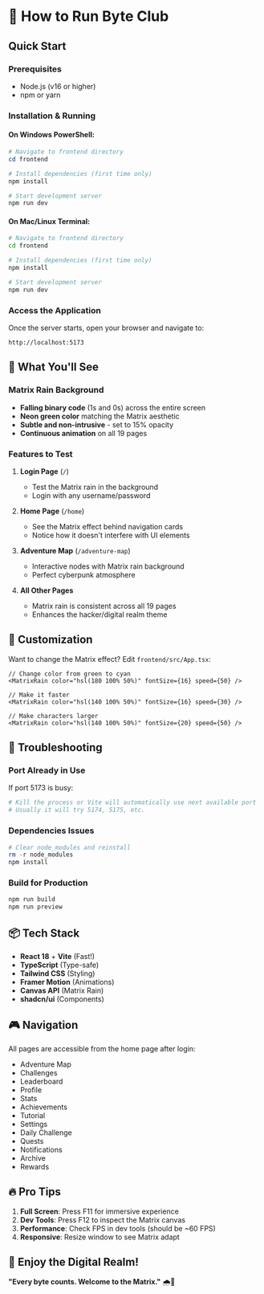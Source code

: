 # 🚀 How to Run Byte Club

## Quick Start

### Prerequisites
- Node.js (v16 or higher)
- npm or yarn

### Installation & Running

#### On Windows PowerShell:
```powershell
# Navigate to frontend directory
cd frontend

# Install dependencies (first time only)
npm install

# Start development server
npm run dev
```

#### On Mac/Linux Terminal:
```bash
# Navigate to frontend directory
cd frontend

# Install dependencies (first time only)
npm install

# Start development server
npm run dev
```

### Access the Application
Once the server starts, open your browser and navigate to:
```
http://localhost:5173
```

## 🎯 What You'll See

### Matrix Rain Background
- **Falling binary code** (1s and 0s) across the entire screen
- **Neon green color** matching the Matrix aesthetic
- **Subtle and non-intrusive** - set to 15% opacity
- **Continuous animation** on all 19 pages

### Features to Test

1. **Login Page** (`/`)
   - Test the Matrix rain in the background
   - Login with any username/password

2. **Home Page** (`/home`)
   - See the Matrix effect behind navigation cards
   - Notice how it doesn't interfere with UI elements

3. **Adventure Map** (`/adventure-map`)
   - Interactive nodes with Matrix rain background
   - Perfect cyberpunk atmosphere

4. **All Other Pages**
   - Matrix rain is consistent across all 19 pages
   - Enhances the hacker/digital realm theme

## 🎨 Customization

Want to change the Matrix effect? Edit `frontend/src/App.tsx`:

```tsx
// Change color from green to cyan
<MatrixRain color="hsl(180 100% 50%)" fontSize={16} speed={50} />

// Make it faster
<MatrixRain color="hsl(140 100% 50%)" fontSize={16} speed={30} />

// Make characters larger
<MatrixRain color="hsl(140 100% 50%)" fontSize={20} speed={50} />
```

## 🐛 Troubleshooting

### Port Already in Use
If port 5173 is busy:
```powershell
# Kill the process or Vite will automatically use next available port
# Usually it will try 5174, 5175, etc.
```

### Dependencies Issues
```powershell
# Clear node_modules and reinstall
rm -r node_modules
npm install
```

### Build for Production
```powershell
npm run build
npm run preview
```

## 📦 Tech Stack
- **React 18** + **Vite** (Fast!)
- **TypeScript** (Type-safe)
- **Tailwind CSS** (Styling)
- **Framer Motion** (Animations)
- **Canvas API** (Matrix Rain)
- **shadcn/ui** (Components)

## 🎮 Navigation

All pages are accessible from the home page after login:
- Adventure Map
- Challenges
- Leaderboard
- Profile
- Stats
- Achievements
- Tutorial
- Settings
- Daily Challenge
- Quests
- Notifications
- Archive
- Rewards

## 🔥 Pro Tips

1. **Full Screen**: Press F11 for immersive experience
2. **Dev Tools**: Press F12 to inspect the Matrix canvas
3. **Performance**: Check FPS in dev tools (should be ~60 FPS)
4. **Responsive**: Resize window to see Matrix adapt

## 🌟 Enjoy the Digital Realm!

**"Every byte counts. Welcome to the Matrix."** 🌧️💚

